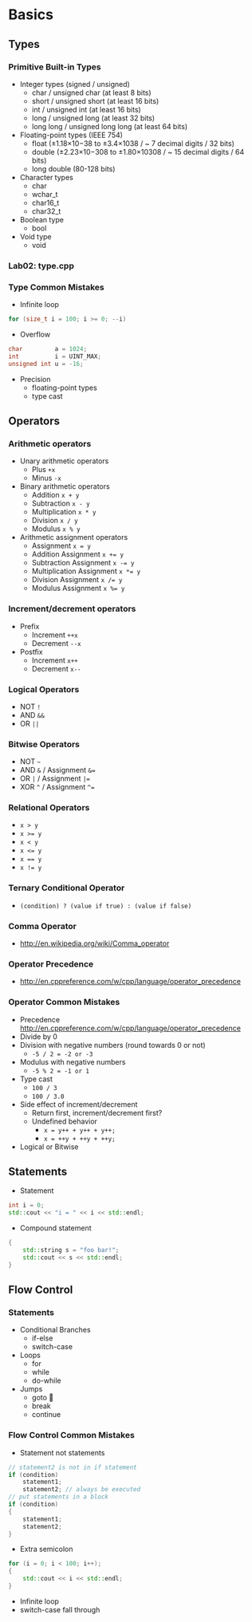 # Basics

## Types
### Primitive Built-in Types
- Integer types (signed / unsigned)
  - char      / unsigned char       (at least 8 bits)
  - short     / unsigned short      (at least 16 bits)
  - int       / unsigned int        (at least 16 bits)
  - long      / unsigned long       (at least 32 bits)
  - long long / unsigned long long  (at least 64 bits)
- Floating-point types (IEEE 754)
  - float        (±1.18×10−38 to ±3.4×1038    / ~ 7 decimal digits   / 32 bits)
  - double       (±2.23×10−308 to ±1.80×10308 / ~ 15  decimal digits / 64 bits)
  - long double  (80-128 bits)
- Character types
  - char
  - wchar_t
  - char16_t
  - char32_t
- Boolean type
  - bool
- Void type
  - void

### Lab02: type.cpp

### Type Common Mistakes
- Infinite loop
```c++
for (size_t i = 100; i >= 0; --i)
```
- Overflow
```c++
char         a = 1024;
int          i = UINT_MAX;
unsigned int u = -16;
```
- Precision
  - floating-point types
  - type cast

## Operators
### Arithmetic operators
- Unary arithmetic operators
  - Plus `+x`
  - Minus `-x`
- Binary arithmetic operators
  - Addition `x + y`
  - Subtraction `x - y`
  - Multiplication `x * y`
  - Division `x / y`
  - Modulus `x % y`
- Arithmetic assignment operators
  - Assignment `x = y`
  - Addition Assignment `x += y`
  - Subtraction Assignment `x -= y`
  - Multiplication Assignment `x *= y`
  - Division Assignment `x /= y`
  - Modulus  Assignment `x %= y`

### Increment/decrement operators
- Prefix
  - Increment `++x`
  - Decrement `--x`
- Postfix
  - Increment `x++`
  - Decrement `x--`

### Logical Operators
- NOT `!`
- AND `&&`
- OR  `||`

### Bitwise Operators
- NOT `~`
- AND `&` / Assignment `&=`
- OR  `|` / Assignment `|=`
- XOR `^` / Assignment `^=`

### Relational Operators
- `x > y`
- `x >= y`
- `x < y`
- `x <= y`
- `x == y`
- `x != y`

### Ternary Conditional Operator
- `(condition) ? (value if true) : (value if false)`

### Comma Operator
- http://en.wikipedia.org/wiki/Comma_operator

### Operator Precedence
- http://en.cppreference.com/w/cpp/language/operator_precedence

### Operator Common Mistakes
- Precedence
  http://en.cppreference.com/w/cpp/language/operator_precedence
- Divide by 0
- Division with negative numbers (round towards 0 or not)
  - `-5 / 2 = -2 or -3`
- Modulus with negative numbers
  - `-5 % 2 = -1 or 1`
- Type cast
  - `100 / 3`
  - `100 / 3.0`
- Side effect of increment/decrement
  - Return first, increment/decrement first?
  - Undefined behavior
    - `x = y++ + y++ + y++;`
    - `x = ++y + ++y + ++y;`
- Logical or Bitwise

## Statements
- Statement
```c++
int i = 0;
std::cout << "i = " << i << std::endl;
```
- Compound statement
```c++
{
    std::string s = "foo bar!";
    std::cout << s << std::endl;
}
```

## Flow Control
### Statements
- Conditional Branches
  - if-else
  - switch-case
- Loops
  - for
  - while
  - do-while
- Jumps
  - goto :no_entry_sign:
  - break
  - continue

### Flow Control Common Mistakes
- Statement not statements
```c++
// statement2 is not in if statement
if (condition)
    statement1;
    statement2; // always be executed
// put statements in a block
if (condition)
{
    statement1;
    statement2;
}
```
- Extra semicolon
```c++
for (i = 0; i < 100; i++);
{
    std::cout << i << std::endl;
}
```
- Infinite loop
- switch-case fall through

